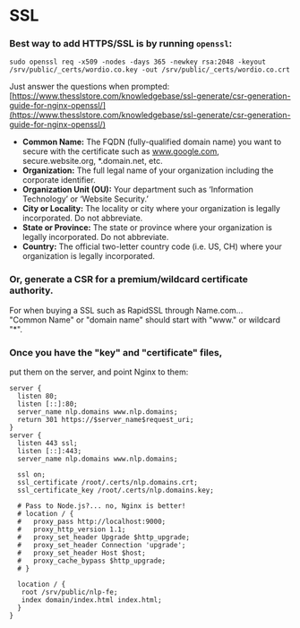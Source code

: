 # SSL

### Best way to add HTTPS/SSL is by running `openssl`:

```text
sudo openssl req -x509 -nodes -days 365 -newkey rsa:2048 -keyout /srv/public/_certs/wordio.co.key -out /srv/public/_certs/wordio.co.crt
```

Just answer the questions when prompted:  
[https://www.thesslstore.com/knowledgebase/ssl-generate/csr-generation-guide-for-nginx-openssl/](https://www.thesslstore.com/knowledgebase/ssl-generate/csr-generation-guide-for-nginx-openssl/)

* **Common Name:** The FQDN \(fully-qualified domain name\) you want to secure with the certificate such as www.google.com, secure.website.org, \*.domain.net, etc.
* **Organization:** The full legal name of your organization including the corporate identifier.
* **Organization Unit \(OU\):** Your department such as ‘Information Technology’ or ‘Website Security.’
* **City or Locality:** The locality or city where your organization is legally incorporated. Do not abbreviate.
* **State or Province:** The state or province where your organization is legally incorporated. Do not abbreviate.
* **Country:** The official two-letter country code \(i.e. US, CH\) where your organization is legally incorporated.

### Or, generate a CSR for a premium/wildcard certificate authority.

For when buying a SSL such as RapidSSL through Name.com...  
"Common Name" or "domain name" should start with "www." or wildcard "\*".

### Once you have the "key" and "certificate" files, 

put them on the server, and point Nginx to them:

```text
server {
  listen 80;
  listen [::]:80;
  server_name nlp.domains www.nlp.domains;
  return 301 https://$server_name$request_uri;
}
server {
  listen 443 ssl;
  listen [::]:443;
  server_name nlp.domains www.nlp.domains;

  ssl on;
  ssl_certificate /root/.certs/nlp.domains.crt;
  ssl_certificate_key /root/.certs/nlp.domains.key;

  # Pass to Node.js?... no, Nginx is better!
  # location / {
  #   proxy_pass http://localhost:9000;
  #   proxy_http_version 1.1;
  #   proxy_set_header Upgrade $http_upgrade;
  #   proxy_set_header Connection 'upgrade';
  #   proxy_set_header Host $host;
  #   proxy_cache_bypass $http_upgrade;
  # }

  location / {
   root /srv/public/nlp-fe;
   index domain/index.html index.html;
  }
}



```



